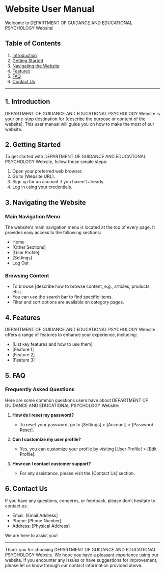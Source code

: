 # Website User Manual

Welcome to DEPARTMENT OF GUIDANCE AND EDUCATIONAL PSYCHOLOGY Website!

## Table of Contents

1. [Introduction](/manual#introduction)
2. [Getting Started](/manual#getting-started)
3. [Navigating the Website](/manual#navigating-the-website)
4. [Features](/manual#features)
5. [FAQ](/manual#faq)
6. [Contact Us](/manual#contact-us)

---

## 1. Introduction <a id="introduction"></a>

DEPARTMENT OF GUIDANCE AND EDUCATIONAL PSYCHOLOGY Website is your one-stop destination for [describe the purpose or content of the website]. This user manual will guide you on how to make the most of our website.

## 2. Getting Started <a id="getting-started"></a>

To get started with DEPARTMENT OF GUIDANCE AND EDUCATIONAL PSYCHOLOGY Website, follow these simple steps:

1. Open your preferred web browser.
2. Go to [Website URL].
3. Sign up for an account if you haven't already.
4. Log in using your credentials.

## 3. Navigating the Website <a id="navigating-the-website"></a>

### Main Navigation Menu

The website's main navigation menu is located at the top of every page. It provides easy access to the following sections:

- Home
- [Other Sections]
- [User Profile]
- [Settings]
- Log Out

### Browsing Content

- To browse [describe how to browse content, e.g., articles, products, etc.]
- You can use the search bar to find specific items.
- Filter and sort options are available on category pages.

## 4. Features <a id="features"></a>

DEPARTMENT OF GUIDANCE AND EDUCATIONAL PSYCHOLOGY Website offers a range of features to enhance your experience, including:

- [List key features and how to use them]
- [Feature 1]
- [Feature 2]
- [Feature 3]

## 5. FAQ <a id="faq"></a>

### Frequently Asked Questions

Here are some common questions users have about DEPARTMENT OF GUIDANCE AND EDUCATIONAL PSYCHOLOGY Website:

1. **How do I reset my password?**
   - To reset your password, go to [Settings] > [Account] > [Password Reset].

2. **Can I customize my user profile?**
   - Yes, you can customize your profile by visiting [User Profile] > [Edit Profile].

3. **How can I contact customer support?**
   - For any assistance, please visit the [Contact Us] section.

## 6. Contact Us <a id="contact-us"></a>

If you have any questions, concerns, or feedback, please don't hesitate to contact us:

- Email: [Email Address]
- Phone: [Phone Number]
- Address: [Physical Address]

We are here to assist you!

---

Thank you for choosing DEPARTMENT OF GUIDANCE AND EDUCATIONAL PSYCHOLOGY Website. We hope you have a pleasant experience using our website. If you encounter any issues or have suggestions for improvement, please let us know through our contact information provided above.
